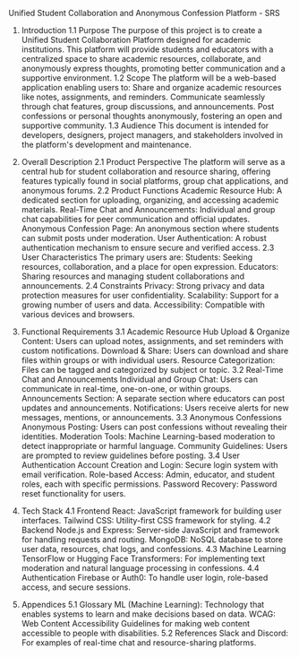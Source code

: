 Unified Student Collaboration and Anonymous Confession Platform - SRS
1. Introduction
1.1 Purpose
The purpose of this project is to create a Unified Student Collaboration Platform designed for academic institutions. This platform will provide students and educators with a centralized space to share academic resources, collaborate, and anonymously express thoughts, promoting better communication and a supportive environment.
1.2 Scope
The platform will be a web-based application enabling users to:
Share and organize academic resources like notes, assignments, and reminders.
Communicate seamlessly through chat features, group discussions, and announcements.
Post confessions or personal thoughts anonymously, fostering an open and supportive community.
1.3 Audience
This document is intended for developers, designers, project managers, and stakeholders involved in the platform's development and maintenance.

2. Overall Description
2.1 Product Perspective
The platform will serve as a central hub for student collaboration and resource sharing, offering features typically found in social platforms, group chat applications, and anonymous forums.
2.2 Product Functions
Academic Resource Hub: A dedicated section for uploading, organizing, and accessing academic materials.
Real-Time Chat and Announcements: Individual and group chat capabilities for peer communication and official updates.
Anonymous Confession Page: An anonymous section where students can submit posts under moderation.
User Authentication: A robust authentication mechanism to ensure secure and verified access.
2.3 User Characteristics
The primary users are:
Students: Seeking resources, collaboration, and a place for open expression.
Educators: Sharing resources and managing student collaborations and announcements.
2.4 Constraints
Privacy: Strong privacy and data protection measures for user confidentiality.
Scalability: Support for a growing number of users and data.
Accessibility: Compatible with various devices and browsers.

3. Functional Requirements
3.1 Academic Resource Hub
Upload & Organize Content: Users can upload notes, assignments, and set reminders with custom notifications.
Download & Share: Users can download and share files within groups or with individual users.
Resource Categorization: Files can be tagged and categorized by subject or topic.
3.2 Real-Time Chat and Announcements
Individual and Group Chat: Users can communicate in real-time, one-on-one, or within groups.
Announcements Section: A separate section where educators can post updates and announcements.
Notifications: Users receive alerts for new messages, mentions, or announcements.
3.3 Anonymous Confessions
Anonymous Posting: Users can post confessions without revealing their identities.
Moderation Tools: Machine Learning-based moderation to detect inappropriate or harmful language.
Community Guidelines: Users are prompted to review guidelines before posting.
3.4 User Authentication
Account Creation and Login: Secure login system with email verification.
Role-based Access: Admin, educator, and student roles, each with specific permissions.
Password Recovery: Password reset functionality for users.

4. Tech Stack
4.1 Frontend
React: JavaScript framework for building user interfaces.
Tailwind CSS: Utility-first CSS framework for styling.
4.2 Backend
Node.js and Express: Server-side JavaScript and framework for handling requests and routing.
MongoDB: NoSQL database to store user data, resources, chat logs, and confessions.
4.3 Machine Learning
TensorFlow or Hugging Face Transformers: For implementing text moderation and natural language processing in confessions.
4.4 Authentication
Firebase or Auth0: To handle user login, role-based access, and secure sessions.

5. Appendices
5.1 Glossary
ML (Machine Learning): Technology that enables systems to learn and make decisions based on data.
WCAG: Web Content Accessibility Guidelines for making web content accessible to people with disabilities.
5.2 References
Slack and Discord: For examples of real-time chat and resource-sharing platforms.
